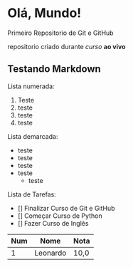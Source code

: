 # Olá, Mundo!
 Primeiro Repositorio de Git e GitHub

 repositorio criado durante *curso* **ao vivo**

## Testando Markdown

Lista numerada:

1. Teste
2. teste
3. teste
4. teste

Lista demarcada:

* teste
* teste
* teste
* teste 
     * teste

Lista de Tarefas:

- [] Finalizar Curso de Git e GitHub
- [] Começar Curso de Python
- [] Fazer Curso de Inglês

Num | Nome | Nota
---|---|---
1 |Leonardo |10,0
